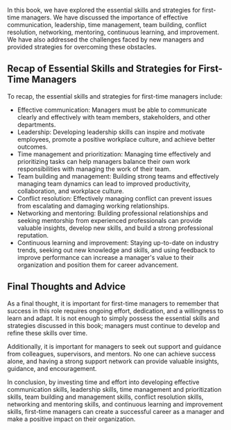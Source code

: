 
In this book, we have explored the essential skills and strategies for first-time managers. We have discussed the importance of effective communication, leadership, time management, team building, conflict resolution, networking, mentoring, continuous learning, and improvement. We have also addressed the challenges faced by new managers and provided strategies for overcoming these obstacles.

Recap of Essential Skills and Strategies for First-Time Managers
----------------------------------------------------------------

To recap, the essential skills and strategies for first-time managers include:

* Effective communication: Managers must be able to communicate clearly and effectively with team members, stakeholders, and other departments.
* Leadership: Developing leadership skills can inspire and motivate employees, promote a positive workplace culture, and achieve better outcomes.
* Time management and prioritization: Managing time effectively and prioritizing tasks can help managers balance their own work responsibilities with managing the work of their team.
* Team building and management: Building strong teams and effectively managing team dynamics can lead to improved productivity, collaboration, and workplace culture.
* Conflict resolution: Effectively managing conflict can prevent issues from escalating and damaging working relationships.
* Networking and mentoring: Building professional relationships and seeking mentorship from experienced professionals can provide valuable insights, develop new skills, and build a strong professional reputation.
* Continuous learning and improvement: Staying up-to-date on industry trends, seeking out new knowledge and skills, and using feedback to improve performance can increase a manager's value to their organization and position them for career advancement.

Final Thoughts and Advice
-------------------------

As a final thought, it is important for first-time managers to remember that success in this role requires ongoing effort, dedication, and a willingness to learn and adapt. It is not enough to simply possess the essential skills and strategies discussed in this book; managers must continue to develop and refine these skills over time.

Additionally, it is important for managers to seek out support and guidance from colleagues, supervisors, and mentors. No one can achieve success alone, and having a strong support network can provide valuable insights, guidance, and encouragement.

In conclusion, by investing time and effort into developing effective communication skills, leadership skills, time management and prioritization skills, team building and management skills, conflict resolution skills, networking and mentoring skills, and continuous learning and improvement skills, first-time managers can create a successful career as a manager and make a positive impact on their organization.